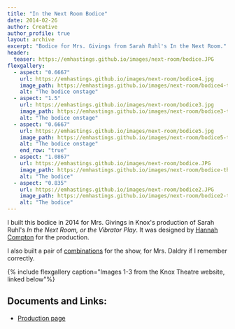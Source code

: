 ```yaml
---
title: "In the Next Room Bodice"
date: 2014-02-26
author: Creative
author_profile: true
layout: archive
excerpt: "Bodice for Mrs. Givings from Sarah Ruhl's In the Next Room."
header:
  teaser: https://emhastings.github.io/images/next-room/bodice.JPG
flexgallery:
  - aspect: "0.6667"
    url: https://emhastings.github.io/images/next-room/bodice4.jpg
    image_path: https://emhastings.github.io/images/next-room/bodice4-th.jpg
    alt: "The bodice onstage"  
  - aspect: "1.5"
    url: https://emhastings.github.io/images/next-room/bodice3.jpg
    image_path: https://emhastings.github.io/images/next-room/bodice3-th.jpg
    alt: "The bodice onstage"  
  - aspect: "0.6667"
    url: https://emhastings.github.io/images/next-room/bodice5.jpg
    image_path: https://emhastings.github.io/images/next-room/bodice5-th.jpg
    alt: "The bodice onstage"
    end_row: "true"
  - aspect: "1.0867"
    url: https://emhastings.github.io/images/next-room/bodice.JPG
    image_path: https://emhastings.github.io/images/next-room/bodice-th.jpg
    alt: "The bodice"
  - aspect: "0.835"
    url: https://emhastings.github.io/images/next-room/bodice2.JPG
    image_path: https://emhastings.github.io/images/next-room/bodice2-th.jpg
    alt: "The bodice"
---
```


I built this bodice in 2014 for Mrs. Givings in Knox's production of Sarah Ruhl's _In the Next Room, or the Vibrator Play_. It was designed by [Hannah Compton](https://www.hannahcomptondesign.com/) for the production.

I also built a pair of [combinations](https://www.google.com/search?q=combination+edwardian&rlz=1C1GCEV_en&source=lnms&tbm=isch&sa=X&ved=0ahUKEwjL9aizw7jjAhXRAp0JHQuBBI4Q_AUIESgC&biw=1536&bih=722&dpr=1.25) for the show, for Mrs. Daldry if I remember correctly.

{% include flexgallery caption="Images 1-3 from the Knox Theatre website, linked below"%}

## Documents and Links:
* [Production page](https://knoxtheatre.org/play/In_the_Next_Room_or_the_Vibrator_Play)


